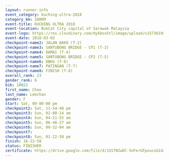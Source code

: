 ```yaml
--- 
layout: runner-info 
event_category: kuching-ultra-2018 
category_km: 100KM 
event-title: KUCHING ULTRA 2018 
event-location: BukCat City capital of Sarawak Malaysia 
event-logo: https://res.cloudinary.com/dykbosktl/image/upload/v1573619473/Logo/kuching-ultra-2018-logo_tlpvm5.png 
event-date: 2018-03-03 
checkpoint-name2: JALAN BAKO (T-2) 
checkpoint-name3: SANTUBONG BRIDGE - CP1 (T-3) 
checkpoint-name4: DAMAI (T-4) 
checkpoint-name5: SANTUBONG BRIDGE - CP2 (T-5) 
checkpoint-name6: DBKU (T-6) 
checkpoint-name7: PATINGAN (T-7) 
checkpoint-name8: FINISH (T-8) 
overall_rank: 23
gender_rank: 6
bib: 10022
first_name: Choo
last_name: Leechan
gender: F
start: Sat, 09-00-00 pm
checkpoint2: Sat, 11-54-48 pm
checkpoint3: Sun, 02-00-14 am
checkpoint4: Sun, 04-11-55 am
checkpoint5: Sun, 06-46-27 am
checkpoint6: Sun, 09-32-04 am
checkpoint7: 
checkpoint8: Sun, 01-22-58 pm
finish: 16-22-58
status: FINISHER
certificate: https://drive.google.com/file/d/1SS7NIwDC-5nFerGFpoucoG142cKOOCK/view?usp=sharing
--- 
```

